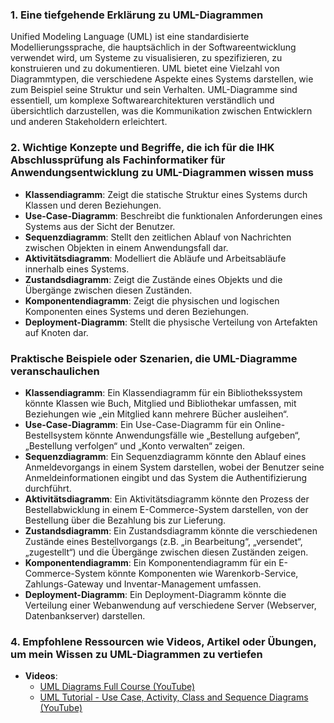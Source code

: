 ### 1. Eine tiefgehende Erklärung zu UML-Diagrammen

Unified Modeling Language (UML) ist eine standardisierte Modellierungssprache, die hauptsächlich in der Softwareentwicklung verwendet wird, um Systeme zu visualisieren, zu spezifizieren, zu konstruieren und zu dokumentieren. UML bietet eine Vielzahl von Diagrammtypen, die verschiedene Aspekte eines Systems darstellen, wie zum Beispiel seine Struktur und sein Verhalten. UML-Diagramme sind essentiell, um komplexe Softwarearchitekturen verständlich und übersichtlich darzustellen, was die Kommunikation zwischen Entwicklern und anderen Stakeholdern erleichtert.

### 2. Wichtige Konzepte und Begriffe, die ich für die IHK Abschlussprüfung als Fachinformatiker für Anwendungsentwicklung zu UML-Diagrammen wissen muss

- **Klassendiagramm**: Zeigt die statische Struktur eines Systems durch Klassen und deren Beziehungen.
- **Use-Case-Diagramm**: Beschreibt die funktionalen Anforderungen eines Systems aus der Sicht der Benutzer.
- **Sequenzdiagramm**: Stellt den zeitlichen Ablauf von Nachrichten zwischen Objekten in einem Anwendungsfall dar.
- **Aktivitätsdiagramm**: Modelliert die Abläufe und Arbeitsabläufe innerhalb eines Systems.
- **Zustandsdiagramm**: Zeigt die Zustände eines Objekts und die Übergänge zwischen diesen Zuständen.
- **Komponentendiagramm**: Zeigt die physischen und logischen Komponenten eines Systems und deren Beziehungen.
- **Deployment-Diagramm**: Stellt die physische Verteilung von Artefakten auf Knoten dar.
### Praktische Beispiele oder Szenarien, die UML-Diagramme veranschaulichen

- **Klassendiagramm**: Ein Klassendiagramm für ein Bibliothekssystem könnte Klassen wie Buch, Mitglied und Bibliothekar umfassen, mit Beziehungen wie „ein Mitglied kann mehrere Bücher ausleihen“.
- **Use-Case-Diagramm**: Ein Use-Case-Diagramm für ein Online-Bestellsystem könnte Anwendungsfälle wie „Bestellung aufgeben“, „Bestellung verfolgen“ und „Konto verwalten“ zeigen.
- **Sequenzdiagramm**: Ein Sequenzdiagramm könnte den Ablauf eines Anmeldevorgangs in einem System darstellen, wobei der Benutzer seine Anmeldeinformationen eingibt und das System die Authentifizierung durchführt.
- **Aktivitätsdiagramm**: Ein Aktivitätsdiagramm könnte den Prozess der Bestellabwicklung in einem E-Commerce-System darstellen, von der Bestellung über die Bezahlung bis zur Lieferung.
- **Zustandsdiagramm**: Ein Zustandsdiagramm könnte die verschiedenen Zustände eines Bestellvorgangs (z.B. „in Bearbeitung“, „versendet“, „zugestellt“) und die Übergänge zwischen diesen Zuständen zeigen.
- **Komponentendiagramm**: Ein Komponentendiagramm für ein E-Commerce-System könnte Komponenten wie Warenkorb-Service, Zahlungs-Gateway und Inventar-Management umfassen.
- **Deployment-Diagramm**: Ein Deployment-Diagramm könnte die Verteilung einer Webanwendung auf verschiedene Server (Webserver, Datenbankserver) darstellen.

### 4. Empfohlene Ressourcen wie Videos, Artikel oder Übungen, um mein Wissen zu UML-Diagrammen zu vertiefen

- **Videos**:
    - [UML Diagrams Full Course (YouTube)](https://www.youtube.com/watch?v=UI6lqHOVHic)
    - [UML Tutorial - Use Case, Activity, Class and Sequence Diagrams (YouTube)](https://www.youtube.com/watch?v=Wo7Djyjtt6E)

